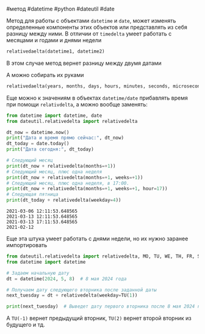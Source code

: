 #метод #datetime #python #dateutil #date


Метод для работы с объектами `datetime`  и `date`, может изменять определенные компоненты этих объектов или представлять из себя разницу между ними. В отличии от `timedelta` умеет работать с месяцами и годами и днями недели
```python
relativedaelta(datetime1, datetime2)
```
В этом случае метод вернет разницу между двумя датами

А можно собирать их руками
```python
relativedaelta(years, months, days, hours, minutes, seconds, microseconds, weekday)
```

Еще можно к значениям в объектах `datetime/date` прибавлять время при помощи `relativdelta`, а можно вообще заменять:
```python
from datetime import datetime, date
from dateutil.relativedelta import relativedelta

dt_now = datetime.now()
print("Дата и время прямо сейчас:", dt_now)
dt_today = date.today()
print("Дата сегодня:", dt_today)

# Следующий месяц
print(dt_now + relativedelta(months=+1))
# Следующий месяц, плюс одна неделя
print(dt_now + relativedelta(months=+1, weeks=+1)) 
# Следующий месяц, плюс одна неделя, в 17:00.
print(dt_now + relativedelta(months=+1, weeks=+1, hour=17))
# Следующая пятница
print(dt_today + relativedelta(weekday=4))
```
```
2021-03-06 12:11:53.648565 
2021-03-13 12:11:53.648565 
2021-03-13 17:11:53.648565 
2021-02-12
```

Еще эта штука умеет работать с днями недели, но их нужно заранее импортировать
```python
from dateutil.relativedelta import relativedelta, MO, TU, WE, TH, FR, SA, SU
from datetime import datetime

# Задаем начальную дату
dt = datetime(2024, 5, 8)  # 8 мая 2024 года

# Получаем дату следующего вторника после заданной даты
next_tuesday = dt + relativedelta(weekday=TU(1))

print(next_tuesday)  # Выведет дату первого вторника после 8 мая 2024 года
```
А `TU(-1)` вернет предыдущий вторник, `TU(2)` вернет второй вторник из будущего и тд.